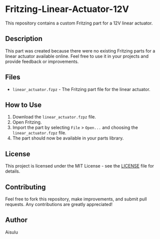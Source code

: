 # Fritzing-Linear-Actuator-12V

This repository contains a custom Fritzing part for a 12V linear actuator.

## Description

This part was created because there were no existing Fritzing parts for a linear actuator available online. Feel free to use it in your projects and provide feedback or improvements.

## Files

- `linear_actuator.fzpz` - The Fritzing part file for the linear actuator.

## How to Use

1. Download the `linear_actuator.fzpz` file.
2. Open Fritzing.
3. Import the part by selecting `File` > `Open...` and choosing the `linear_actuator.fzpz` file.
4. The part should now be available in your parts library.

## License

This project is licensed under the MIT License - see the [LICENSE](LICENSE) file for details.

## Contributing

Feel free to fork this repository, make improvements, and submit pull requests. Any contributions are greatly appreciated!

## Author

Aisulu

